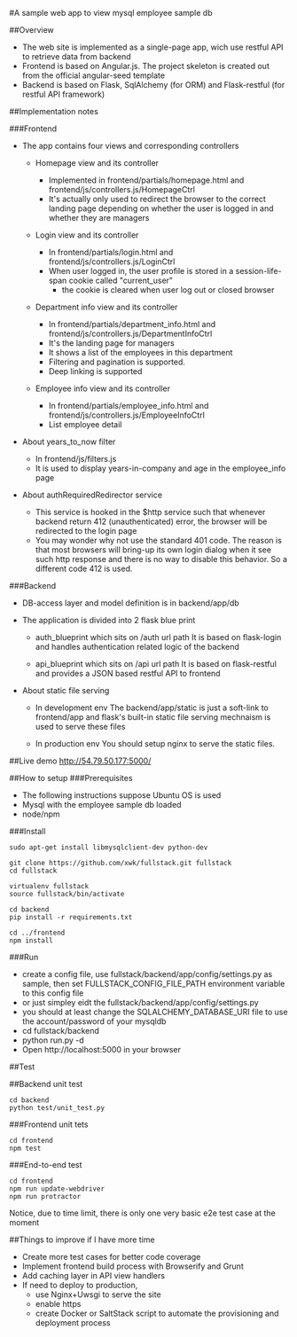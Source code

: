 #A sample web app to view mysql employee sample db 


##Overview
* The web site is implemented as a single-page app, wich use restful API to retrieve data from backend
* Frontend is based on Angular.js. The project skeleton is created out from the official angular-seed template
* Backend is based on Flask, SqlAlchemy (for ORM) and Flask-restful (for restful API framework)

##Implementation notes

###Frontend

* The app contains four views and corresponding controllers

  * Homepage view and its controller
    * Implemented in frontend/partials/homepage.html and frontend/js/controllers.js/HomepageCtrl
    * It's actually only used to redirect the browser to the correct landing page depending on whether the user is logged
    in and whether they are managers
    
  * Login view and its controller
    * In frontend/partials/login.html and frontend/js/controllers.js/LoginCtrl
    * When user logged in, the user profile is stored in a session-life-span cookie called "current_user"
      * the cookie is cleared when user log out or closed browser
        
  * Department info view  and its controller
    * In frontend/partials/department_info.html and frontend/js/controllers.js/DepartmentInfoCtrl
    * It's the landing page for managers
    * It shows a list of the employees in this department
    * Filtering and pagination is supported.
    * Deep linking is supported
  
  * Employee info view and its controller
    * In frontend/partials/employee_info.html and frontend/js/controllers.js/EmployeeInfoCtrl
    * List employee detail
    
* About years_to_now filter
  * In frontend/js/filters.js
  * It is used to display years-in-company and age in the employee_info page
  
* About authRequiredRedirector service
  * This service is hooked in the $http service such that whenever backend return 412 (unauthenticated) error, the browser
  will be redirected to the login page
  * You may wonder why not use the standard 401 code. The reason is that most browsers will bring-up its own login dialog 
   when it see such http response and there is no way to disable this behavior. So a different code 412 is used.
   

###Backend 

* DB-access layer and model definition is in backend/app/db

* The application is divided into 2 flask blue print
  * auth_blueprint which sits on /auth url path
    It is based on flask-login and handles authentication related logic of the backend
    
  * api_blueprint which sits on /api url path
    It is based on flask-restful and provides a JSON based restful API to frontend
    
* About static file serving
  * In development env
     The backend/app/static is just a soft-link to frontend/app and flask's built-in static file serving mechnaism is used
     to serve these files
     
  * In production env
     You should setup nginx to serve the static files. 
    
##Live demo
http://54.79.50.177:5000/

##How to setup
###Prerequisites
* The following instructions suppose Ubuntu OS is used
* Mysql with the employee sample db loaded
* node/npm 

###Install 

```
sudo apt-get install libmysqlclient-dev python-dev

git clone https://github.com/xwk/fullstack.git fullstack
cd fullstack

virtualenv fullstack
source fullstack/bin/activate

cd backend
pip install -r requirements.txt

cd ../frontend
npm install
```

###Run
* create a config file, use fullstack/backend/app/config/settings.py as sample, then set FULLSTACK_CONFIG_FILE_PATH environment variable to this config file
* or just simpley eidt the fullstack/backend/app/config/settings.py
* you should at least change the SQLALCHEMY_DATABASE_URI file to use the account/password of your mysqldb
* cd fullstack/backend
* python run.py -d
* Open http://localhost:5000 in your browser


##Test

##Backend unit test
```
cd backend
python test/unit_test.py
```

###Frontend unit tets
```
cd frontend
npm test
```
###End-to-end test
```
cd frontend
npm run update-webdriver
npm run protractor
```
Notice, due to time limit, there is only one very basic e2e test case at the moment

##Things to improve if I have more time
* Create more test cases for better code coverage
* Implement frontend build process with Browserify and Grunt
* Add caching layer in API view handlers
* If need to deploy to production,
  * use Nginx+Uwsgi to serve the site
  * enable https
  * create Docker or SaltStack script to automate the provisioning and deployment process 
